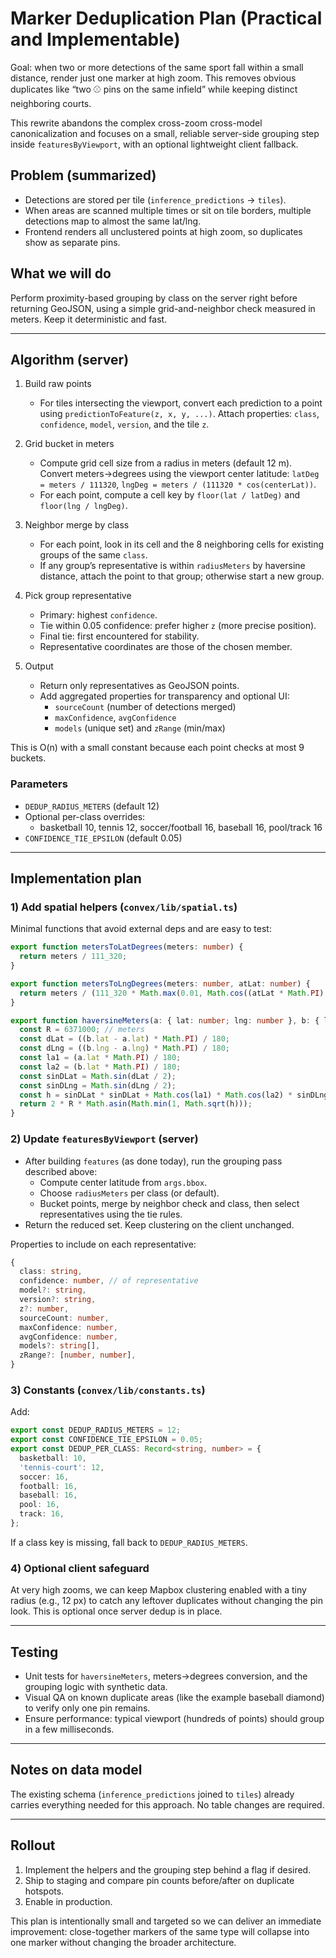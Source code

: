 # Marker Deduplication Plan (Practical and Implementable)

Goal: when two or more detections of the same sport fall within a small distance, render just one marker at high zoom. This removes obvious duplicates like “two ⚾ pins on the same infield” while keeping distinct neighboring courts.

This rewrite abandons the complex cross-zoom cross-model canonicalization and focuses on a small, reliable server-side grouping step inside `featuresByViewport`, with an optional lightweight client fallback.

## Problem (summarized)
- Detections are stored per tile (`inference_predictions` → `tiles`).
- When areas are scanned multiple times or sit on tile borders, multiple detections map to almost the same lat/lng.
- Frontend renders all unclustered points at high zoom, so duplicates show as separate pins.

## What we will do
Perform proximity-based grouping by class on the server right before returning GeoJSON, using a simple grid-and-neighbor check measured in meters. Keep it deterministic and fast.

---

## Algorithm (server)
1) Build raw points
   - For tiles intersecting the viewport, convert each prediction to a point using `predictionToFeature(z, x, y, ...)`. Attach properties: `class`, `confidence`, `model`, `version`, and the tile `z`.

2) Grid bucket in meters
   - Compute grid cell size from a radius in meters (default 12 m). Convert meters→degrees using the viewport center latitude: `latDeg = meters / 111320`, `lngDeg = meters / (111320 * cos(centerLat))`.
   - For each point, compute a cell key by `floor(lat / latDeg)` and `floor(lng / lngDeg)`.

3) Neighbor merge by class
   - For each point, look in its cell and the 8 neighboring cells for existing groups of the same `class`.
   - If any group’s representative is within `radiusMeters` by haversine distance, attach the point to that group; otherwise start a new group.

4) Pick group representative
   - Primary: highest `confidence`.
   - Tie within 0.05 confidence: prefer higher `z` (more precise position).
   - Final tie: first encountered for stability.
   - Representative coordinates are those of the chosen member.

5) Output
   - Return only representatives as GeoJSON points.
   - Add aggregated properties for transparency and optional UI:
     - `sourceCount` (number of detections merged)
     - `maxConfidence`, `avgConfidence`
     - `models` (unique set) and `zRange` (min/max)

This is O(n) with a small constant because each point checks at most 9 buckets.

### Parameters
- `DEDUP_RADIUS_METERS` (default 12)
- Optional per-class overrides:
  - basketball 10, tennis 12, soccer/football 16, baseball 16, pool/track 16
- `CONFIDENCE_TIE_EPSILON` (default 0.05)

---

## Implementation plan

### 1) Add spatial helpers (`convex/lib/spatial.ts`)
Minimal functions that avoid external deps and are easy to test:

```ts
export function metersToLatDegrees(meters: number) {
  return meters / 111_320;
}

export function metersToLngDegrees(meters: number, atLat: number) {
  return meters / (111_320 * Math.max(0.01, Math.cos((atLat * Math.PI) / 180)));
}

export function haversineMeters(a: { lat: number; lng: number }, b: { lat: number; lng: number }) {
  const R = 6371000; // meters
  const dLat = ((b.lat - a.lat) * Math.PI) / 180;
  const dLng = ((b.lng - a.lng) * Math.PI) / 180;
  const la1 = (a.lat * Math.PI) / 180;
  const la2 = (b.lat * Math.PI) / 180;
  const sinDLat = Math.sin(dLat / 2);
  const sinDLng = Math.sin(dLng / 2);
  const h = sinDLat * sinDLat + Math.cos(la1) * Math.cos(la2) * sinDLng * sinDLng;
  return 2 * R * Math.asin(Math.min(1, Math.sqrt(h)));
}
```

### 2) Update `featuresByViewport` (server)
- After building `features` (as done today), run the grouping pass described above:
  - Compute center latitude from `args.bbox`.
  - Choose `radiusMeters` per class (or default).
  - Bucket points, merge by neighbor check and class, then select representatives using the tie rules.
- Return the reduced set. Keep clustering on the client unchanged.

Properties to include on each representative:
```ts
{
  class: string,
  confidence: number, // of representative
  model?: string,
  version?: string,
  z?: number,
  sourceCount: number,
  maxConfidence: number,
  avgConfidence: number,
  models?: string[],
  zRange?: [number, number],
}
```

### 3) Constants (`convex/lib/constants.ts`)
Add:
```ts
export const DEDUP_RADIUS_METERS = 12;
export const CONFIDENCE_TIE_EPSILON = 0.05;
export const DEDUP_PER_CLASS: Record<string, number> = {
  basketball: 10,
  'tennis-court': 12,
  soccer: 16,
  football: 16,
  baseball: 16,
  pool: 16,
  track: 16,
};
```
If a class key is missing, fall back to `DEDUP_RADIUS_METERS`.

### 4) Optional client safeguard
At very high zooms, we can keep Mapbox clustering enabled with a tiny radius (e.g., 12 px) to catch any leftover duplicates without changing the pin look. This is optional once server dedup is in place.

---

## Testing
- Unit tests for `haversineMeters`, meters→degrees conversion, and the grouping logic with synthetic data.
- Visual QA on known duplicate areas (like the example baseball diamond) to verify only one pin remains.
- Ensure performance: typical viewport (hundreds of points) should group in a few milliseconds.

---

## Notes on data model
The existing schema (`inference_predictions` joined to `tiles`) already carries everything needed for this approach. No table changes are required.

---

## Rollout
1) Implement the helpers and the grouping step behind a flag if desired.
2) Ship to staging and compare pin counts before/after on duplicate hotspots.
3) Enable in production.

This plan is intentionally small and targeted so we can deliver an immediate improvement: close-together markers of the same type will collapse into one marker without changing the broader architecture.
